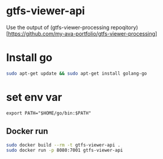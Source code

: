 # gtfs-viewer-api

Use the output of (gtfs-viewer-processing repoqitory)[https://github.com/my-ava-portfolio/gtfs-viewer-processing]

# Install go

```bash
sudo apt-get update && sudo apt-get install golang-go
```

# set env var
```
export PATH="$HOME/go/bin:$PATH"
```

## Docker run

```bash
sudo docker build --rm -t gtfs-viewer-api .
sudo docker run -p 8080:7001 gtfs-viewer-api
```
